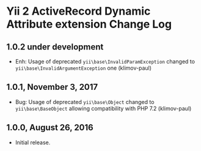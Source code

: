 Yii 2 ActiveRecord Dynamic Attribute extension Change Log
=========================================================

1.0.2 under development
-----------------------

- Enh: Usage of deprecated `yii\base\InvalidParamException` changed to `yii\base\InvalidArgumentException` one (klimov-paul)


1.0.1, November 3, 2017
-----------------------

- Bug: Usage of deprecated `yii\base\Object` changed to `yii\base\BaseObject` allowing compatibility with PHP 7.2 (klimov-paul)


1.0.0, August 26, 2016
----------------------

- Initial release.
